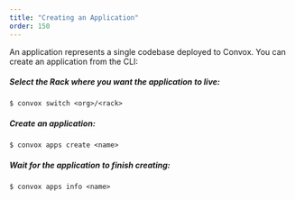 ```yaml
---
title: "Creating an Application"
order: 150
---
```


An application represents a single codebase deployed to Convox. You can create an application from the CLI:

##### Select the Rack where you want the application to live:

    $ convox switch <org>/<rack>

##### Create an application:

    $ convox apps create <name>

##### Wait for the application to finish creating:

    $ convox apps info <name>
